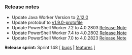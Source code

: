 ### Release notes

<!-- Please add your release notes in the following format:
- My change description (#PR)
-->
- Update Java Worker Version to [2.12.0](https://github.com/Azure/azure-functions-java-worker/releases/tag/2.12.0)
- Update protobuf to [v1.9.0-protofile](https://github.com/Azure/azure-functions-language-worker-protobuf/releases/tag/v1.9.0-protofile)
- Update PowerShell Worker 7.2 to 4.0.2803 [Release Note](https://github.com/Azure/azure-functions-powershell-worker/releases/tag/v4.0.2803)
- Update PowerShell Worker 7.4 to 4.0.2802 [Release Note](https://github.com/Azure/azure-functions-powershell-worker/releases/tag/v4.0.2802)
- Update PowerShell Worker 7.0 to 4.0.2823 [Release Note](https://github.com/Azure/azure-functions-powershell-worker/releases/tag/v4.0.2823)

**Release sprint:** Sprint 148
[ [bugs](https://github.com/Azure/azure-functions-host/issues?q=is%3Aissue+milestone%3A%22Functions+Sprint+148%22+label%3Abug+is%3Aclosed) | [features](https://github.com/Azure/azure-functions-host/issues?q=is%3Aissue+milestone%3A%22Functions+Sprint+148%22+label%3Afeature+is%3Aclosed) ]